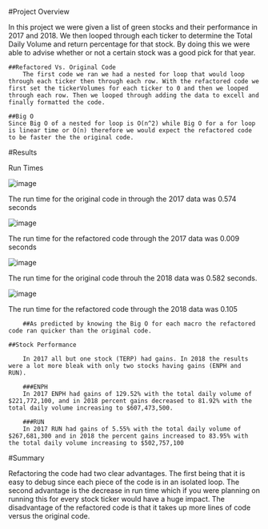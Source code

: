 #Project Overview

In this project we were given a list of green stocks and their performance in 2017 and 2018. We then looped through each ticker to determine the Total Daily Volume and return percentage for that stock. By doing this we were able to advise whether or not a certain stock was a good pick for that year. 

	##Refactored Vs. Original Code
		The first code we ran we had a nested for loop that would loop through each ticker then through each row. With the refactored code we first set the tickerVolumes for each ticker to 0 and then we looped through each row. Then we looped through adding the data to excell and finally formatted the code. 	
		
	##Big O
	Since Big O of a nested for loop is O(n^2) while Big O for a for loop is linear time or O(n) therefore we would expect the refactored code to be faster the the original code. 

#Results

Run Times

![image](https://user-images.githubusercontent.com/78890771/111918510-649f1d00-8a53-11eb-8ef0-959d1c2a79ba.png)

The run time for the original code in through the 2017 data was 0.574 seconds

![image](https://user-images.githubusercontent.com/78890771/111918497-52bd7a00-8a53-11eb-9708-62e1d4a08718.png)

The run time for the refactored code through the 2017 data was 0.009 seconds

![image](https://user-images.githubusercontent.com/78890771/111918526-784a8380-8a53-11eb-8a6a-411cf339b219.png)

The run time for the original code throuh the 2018 data was 0.582 seconds.

![image](https://user-images.githubusercontent.com/78890771/111918518-71237580-8a53-11eb-953e-7c1818978e80.png)

The run time for the refactored code through the 2018 data was 0.105

		##As predicted by knowing the Big O for each macro the refactored code ran quicker than the original code. 

	##Stock Performance

		In 2017 all but one stock (TERP) had gains. In 2018 the results were a lot more bleak with only two stocks having gains (ENPH and RUN). 

		###ENPH
		In 2017 ENPH had gains of 129.52% with the total daily volume of $221,772,100, and in 2018 percent gains decreased to 81.92% with the total daily volume increasing to $607,473,500.

		###RUN
		In 2017 RUN had gains of 5.55% with the total daily volume of $267,681,300 and in 2018 the percent gains increased to 83.95% with the total daily volume increasing to $502,757,100

#Summary

Refactoring the code had two clear advantages. The first being that it is easy to debug since each piece of the code is in an isolated loop. The second advantage is the decrease in run time which if you were planning on running this for every stock ticker would have a huge impact. The disadvantage of the refactored code is that it takes up more lines of code versus the original code. 

